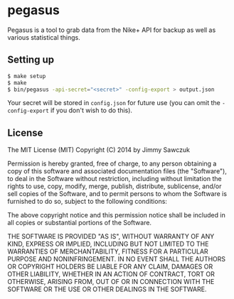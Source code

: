 # pegasus

Pegasus is a tool to grab data from the Nike+ API for backup as well as various statistical things.

## Setting up

```bash
$ make setup
$ make
$ bin/pegasus -api-secret="<secret>" -config-export > output.json
```

Your secret will be stored in `config.json` for future use (you can omit the `-config-export` if you don't wish to do this).

## License

The MIT License (MIT)
Copyright (C) 2014 by Jimmy Sawczuk

Permission is hereby granted, free of charge, to any person obtaining a copy
of this software and associated documentation files (the "Software"), to deal
in the Software without restriction, including without limitation the rights
to use, copy, modify, merge, publish, distribute, sublicense, and/or sell
copies of the Software, and to permit persons to whom the Software is
furnished to do so, subject to the following conditions:

The above copyright notice and this permission notice shall be included in
all copies or substantial portions of the Software.

THE SOFTWARE IS PROVIDED "AS IS", WITHOUT WARRANTY OF ANY KIND, EXPRESS OR
IMPLIED, INCLUDING BUT NOT LIMITED TO THE WARRANTIES OF MERCHANTABILITY,
FITNESS FOR A PARTICULAR PURPOSE AND NONINFRINGEMENT. IN NO EVENT SHALL THE
AUTHORS OR COPYRIGHT HOLDERS BE LIABLE FOR ANY CLAIM, DAMAGES OR OTHER
LIABILITY, WHETHER IN AN ACTION OF CONTRACT, TORT OR OTHERWISE, ARISING FROM,
OUT OF OR IN CONNECTION WITH THE SOFTWARE OR THE USE OR OTHER DEALINGS IN
THE SOFTWARE.
